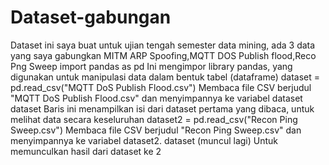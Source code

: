 # Dataset-gabungan
Dataset ini saya buat untuk ujian tengah semester data mining, ada 3 data yang saya gabungkan MITM ARP Spoofing,MQTT DOS Publish flood,Reco Png Sweep
import pandas as pd Ini mengimpor library pandas, yang digunakan untuk manipulasi data dalam bentuk tabel (dataframe)
dataset = pd.read_csv("MQTT DoS Publish Flood.csv") Membaca file CSV berjudul "MQTT DoS Publish Flood.csv" dan menyimpannya ke variabel dataset
dataset Baris ini menampilkan isi dari dataset pertama yang dibaca, untuk melihat data secara keseluruhan
dataset2 = pd.read_csv("Recon Ping Sweep.csv") Membaca file CSV berjudul "Recon Ping Sweep.csv" dan menyimpannya ke variabel dataset2.
dataset (muncul lagi) Untuk memunculkan hasil dari dataset ke 2
